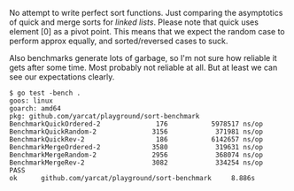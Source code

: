 No attempt to write perfect sort functions. Just comparing the asymptotics of
quick and merge sorts for *linked lists*. Please note that quick uses element
[0] as a pivot point. This means that we expect the random case to perform
approx equally, and sorted/reversed cases to suck.

Also benchmarks generate lots of garbage, so I'm not sure how reliable it gets
after some time. Most probably not reliable at all. But at least we can see
our expectations clearly.

```
$ go test -bench .
goos: linux
goarch: amd64
pkg: github.com/yarcat/playground/sort-benchmark
BenchmarkQuickOrdered-2              176           5978517 ns/op
BenchmarkQuickRandom-2              3156            371981 ns/op
BenchmarkQuickRev-2                  186           6142657 ns/op
BenchmarkMergeOrdered-2             3580            319631 ns/op
BenchmarkMergeRandom-2              2956            368074 ns/op
BenchmarkMergeRev-2                 3082            334254 ns/op
PASS
ok      github.com/yarcat/playground/sort-benchmark     8.886s
```
